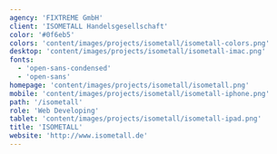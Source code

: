 ```yaml
---
agency: 'FIXTREME GmbH'
client: 'ISOMETALL Handelsgesellschaft'
color: '#0f6eb5'
colors: 'content/images/projects/isometall/isometall-colors.png'
desktop: 'content/images/projects/isometall/isometall-imac.png'
fonts:
  - 'open-sans-condensed'
  - 'open-sans'
homepage: 'content/images/projects/isometall/isometall.png'
mobile: 'content/images/projects/isometall/isometall-iphone.png'
path: '/isometall'
role: 'Web Developing'
tablet: 'content/images/projects/isometall/isometall-ipad.png'
title: 'ISOMETALL'
website: 'http://www.isometall.de'
---
```

